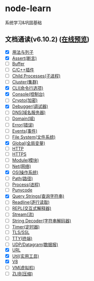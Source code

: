 # node-learn

系统学习&巩固基础

## 文档通读(v6.10.2) ([在线预览](https://favers.github.io/node-learn/))

- [x] [用法与列子](./docs/hello.md)
- [x] [Assert(断言)](./docs/assert.md)
- [ ] [Buffer](./docs/buffer.md)
- [ ] [C/C++插件](./docs/c.md)
- [ ] [Child Processes(子进程)](./docs/child-processes.md)
- [ ] [Cluster(集群)](./docs/cluster.md)
- [x] [CLI(命令行选项)](./docs/cli.md)
- [x] [Console(控制台)](./docs/console.md)
- [ ] [Crypto(加密)](./docs/crypto.md)
- [x] [Debugger(调试器)](./docs/debugger.md)
- [ ] [DNS(域名服务器)](./docs/dns.md)
- [ ] [Domain(域)](./docs/domain.md)
- [ ] [Error(错误)](./docs/error.md)
- [ ] [Events(事件)](./docs/events.md)
- [ ] [File System(文件系统)](./docs/flie-system.md)
- [x] [Global(全局变量)](./docs/global.md)
- [ ] [HTTP](./docs/http.md)
- [ ] [HTTPS](./docs/https.md)
- [ ] [Module(模块)](./docs/module.md)
- [ ] [Net(网络)](./docs/net.md)
- [x] [OS(操作系统)](./docs/os.md)
- [ ] [Path(路径)](./docs/path.md)
- [ ] [Process(进程)](./docs/Process.md)
- [ ] [Punycode](./docs/punycode.md)
- [x] [Query Strings(查询字符串)](./docs/query-strings.md)
- [ ] [Readline(逐行读取)](./docs/readline.md)
- [ ] [REPL(交互式解释器)](./docs/repl.md)
- [ ] [Stream(流)](./docs/stream.md)
- [ ] [String Decoder(字符串解码器)](./docs/string-decoder.md)
- [ ] [Timer(定时器)](./docs/timer.md)
- [ ] [TLS/SSL](./docs/tls.md)
- [ ] [TTY(终端)](./docs/tty.md)
- [ ] [UDP/Datagram(数据报)](./docs/udp.md)
- [x] [URL](./docs/url.md)
- [x] [Util(实用工具)](./docs/util.md)
- [x] [V8](./docs/v8.md)
- [ ] [VM(虚拟机)](./docs/vm.md)
- [ ] [ZLIB(压缩)](./docs/zlib.md)